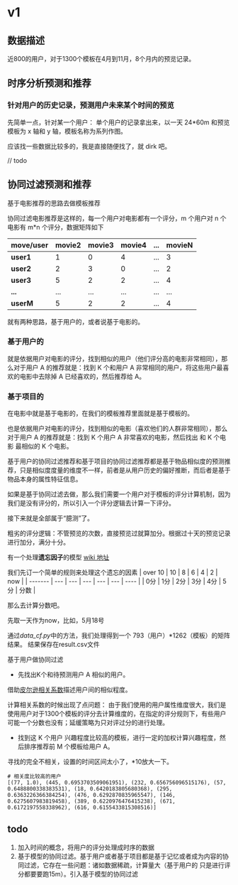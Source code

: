 # v1

## 数据描述

近800的用户，对于1300个模板在4月到11月，8个月内的预览记录。

## 时序分析预测和推荐

### 针对用户的历史记录，预测用户未来某个时间的预览

先简单一点，针对某一个用户：
单个用户的记录拿出来，以一天 24*60m 和预览模板为 x 轴和 y 轴，模板名称为系列作图。

应该找一些数据比较多的，我是直接随便找了，就 dirk 吧。

// todo

## 协同过滤预测和推荐

基于电影推荐的思路去做模板推荐

协同过滤电影推荐是这样的，每一个用户对电影都有一个评分，m 个用户对 n 个电影有 m*n 个评分，数据矩阵如下

| move/user | movie2 | movie3 | movie4 | ... | movieN |
| --------- | ------ | ------ | ------ | --- | ------ |
| __user1__ | 1      | 0      | 4      | ... | 3      |
| __user2__ | 2      | 3      | 0      | ... | 2      |
| __user3__ | 5      | 2      | 2      | ... | 4      |
| __...__   | ...    | ...    | ...    | ... | ...    |
| __userM__ | 5      | 2      | 2      | ... | 4      |

就有两种思路，基于用户的，或者说基于电影的。

### 基于用户的

就是依据用户对电影的评分，找到相似的用户（他们评分高的电影非常相同），那么对于用户 A 的推荐就是：找到 K 个和用户 A 非常相同的用户，将这些用户最喜欢的电影中去除掉 A 已经喜欢的，然后推荐给 A。

### 基于项目的

在电影中就是基于电影的，在我们的模板推荐里面就是基于模板的。

也是依据用户对电影的评分，找到相似的电影（喜欢他们的人群非常相同），那么对于用户 A 的推荐就是：找到 K 个用户 A 非常喜欢的电影，然后找出 和 K 个电影 最相似的 K 个电影。

基于用户的协同过滤推荐和基于项目的协同过滤推荐都是基于物品相似度的预测推荐，只是相似度度量的维度不一样，前者是从用户历史的偏好推断，而后者是基于物品本身的属性特征信息。

如果是基于协同过滤去做，那么我们需要一个用户对于模板的评分计算机制，因为我们是没有评分的，所以引入一个评分逻辑去计算一下评分。

接下来就是全部属于“臆测”了。

粗劣的评分逻辑：不管预览的次数，直接预览过就算加分。根据过十天的预览记录进行加分，满分十分。

有一个处理**遗忘因子**的模型 [wiki 地址](https://en.wikipedia.org/wiki/Recursive_least_squares_filter)

我们先订一个简单的规则来处理这个遗忘的因素
| over 10 | 10  | 8   | 6   | 4   | 2   | now  |
| ------- | --- | --- | --- | --- | --- | ---- |
| 0分     | 1分 | 2分 | 3分 | 4分 | 5分 | 分数 |

那么去计算分数吧。

先取一天作为now，比如，5月18号

通过*data_cf.py*中的方法，我们处理得到一个 793（用户）*1262（模板）的矩阵结果。
结果保存在result.csv文件

基于用户做协同过滤

* 先找出K个和待预测用户 A 相似的用户。

借助[皮尔逊相关系数](https://zh.wikipedia.org/wiki/%E7%9A%AE%E5%B0%94%E9%80%8A%E7%A7%AF%E7%9F%A9%E7%9B%B8%E5%85%B3%E7%B3%BB%E6%95%B0)描述用户间的相似程度。

计算相关系数的时候出现了点问题：
由于我们使用的用户属性维度很大，我们是使用用户对于1300个模板的评分去计算维度的，在指定的评分规则下，有些用户可能一个分数也没有；延缓策略为只对评过分的进行处理。

* 找到这 K 个用户 兴趣程度比较高的模板，进行一定的加权计算兴趣程度，然后排序推荐前 M 个模板给用户 A。

寻找的完全不相关，设置的时间区间太小了，*10放大一下。

```shell
# 相关度比较高的用户
[(77, 1.0), (445, 0.6953703509061951), (232, 0.656756096515176), (57, 0.6488800338383531), (18, 0.6420183805680368), (295, 0.6363226366384254), (476, 0.6292870835965547), (146, 0.6275607983819458), (389, 0.6220976476415238), (671, 0.6172197558338962), (616, 0.6155433815308516)]
```


## todo

1. 加入时间的概念，将用户的评分处理成时序的数据
2. 基于模型的协同过滤。基于用户或者基于项目都是基于记忆或者成为内容的协同过滤，它存在一些问题：诸如数据稀疏，计算量大（基于用户的 只是进行评分都要要跑15m）。引入基于模型的协同过滤
